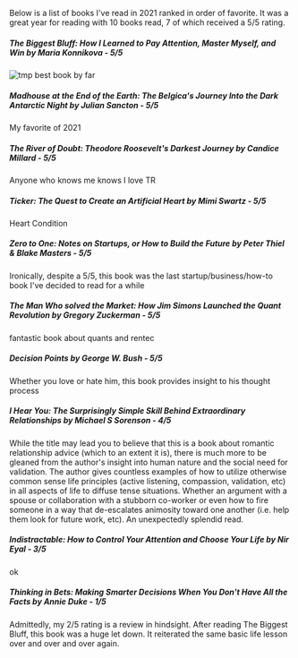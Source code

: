 Below is a list of books I've read in 2021 ranked in order of favorite. It was a great year for reading with 10 books read, 7 of which received a 5/5 rating.

##### The Biggest Bluff: How I Learned to Pay Attention, Master Myself, and Win by Maria Konnikova - 5/5
![tmp](https://github.com/johnschwenck/johnschwenck.github.io/book_lists_and_reviews/book_images/biggestbluff.jpg?raw=true) best book by far

##### Madhouse at the End of the Earth: The Belgica's Journey Into the Dark Antarctic Night by Julian Sancton - 5/5
My favorite of 2021

##### The River of Doubt: Theodore Roosevelt's Darkest Journey by Candice Millard - 5/5
Anyone who knows me knows I love TR

##### Ticker: The Quest to Create an Artificial Heart by Mimi Swartz - 5/5
Heart Condition

##### Zero to One: Notes on Startups, or How to Build the Future by Peter Thiel & Blake Masters - 5/5
Ironically, despite a 5/5, this book was the last startup/business/how-to book I've decided to read for a while

##### The Man Who solved the Market: How Jim Simons Launched the Quant Revolution by Gregory Zuckerman - 5/5
fantastic book about quants and rentec

##### Decision Points by George W. Bush - 5/5
Whether you love or hate him, this book provides insight to his thought process

##### I Hear You: The Surprisingly Simple Skill Behind Extraordinary Relationships by Michael S Sorenson - 4/5
While the title may lead you to believe that this is a book about romantic relationship advice (which to an extent it is), there is much more to be gleaned from the author's insight into human nature and the social need for validation. The author gives countless examples of how to utilize otherwise common sense life principles (active listening, compassion, validation, etc) in all aspects of life to diffuse tense situations. Whether an argument with a spouse or collaboration with a stubborn co-worker or even how to fire someone in a way that de-escalates animosity toward one another (i.e. help them look for future work, etc). An unexpectedly splendid read.

##### Indistractable: How to Control Your Attention and Choose Your Life by Nir Eyal - 3/5
ok

##### Thinking in Bets: Making Smarter Decisions When You Don't Have All the Facts by Annie Duke - 1/5
Admittedly, my 2/5 rating is a review in hindsight. After reading The Biggest Bluff, this book was a huge let down. It reiterated the same basic life lesson over and over and over again.
